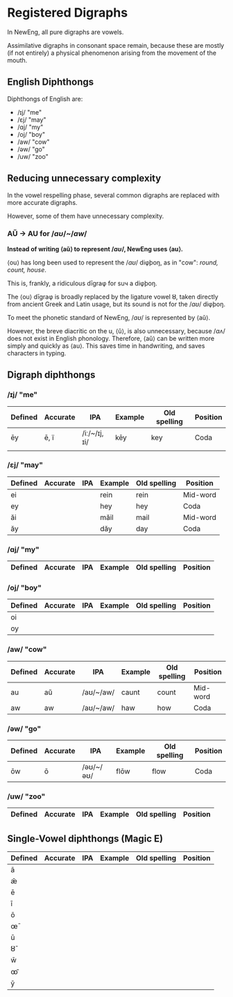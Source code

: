 # Registered Digraphs

In NewEng, all pure digraphs are vowels.

Assimilative digraphs in consonant space remain, because these are mostly (if not entirely) a physical phenomenon arising from the movement of the mouth.  

## English Diphthongs 

Diphthongs of English are:
* /ɪj/ "me"  
* /ɛj/ "may"  
* /ɑj/ "my"  
* /oj/ "boy"  
* /aw/ "cow"  
* /əw/ "go"  
* /uw/ "zoo"  

## Reducing unnecessary complexity

In the vowel respelling phase, several common digraphs are replaced with more accurate digraphs.

However, some of them have unnecessary complexity.

### AŬ → AU for /_aʊ_/\~/_aw_/

**Instead of writing ⟨aŭ⟩ to represent /**_**aʊ**_**/, NewEng uses ⟨au⟩.**

⟨ou⟩ has long been used to represent the /_aʊ_/ diφþoŋ, as in "cow": _round, count, house_.&#x20;

This is, frankly, a ridiculous dīgraφ for suч a diφþoŋ.

The ⟨ou⟩ dīgraφ is broadly replaced by the ligature vowel ȣ, taken directly from ancient Greek and Latin usage, but its sound is not for the /_aʊ_/ diφþoŋ.

To meet the phonetic standard of NewEng, /_aʊ_/ is represented by ⟨aŭ⟩.

However, the breve diacritic on the u, ⟨ŭ⟩, is also unnecessary, because /_aʌ_/ does not exist in English phonology. Therefore, ⟨aŭ⟩ can be written more simply and quickly as ⟨au⟩. This saves time in handwriting, and saves characters in typing.



## Digraph diphthongs

### /ɪj/ "me"  

| Defined | Accurate | IPA            | Example | Old spelling | Position |
| ------- | -------- | -------------- | ------- | ------------ | -------- |
| ēy     | ē, ï   | /iː/\~/ɪj, ɪi/ | kēy    | key          | Coda     |
|         |          |                |         |              |          |


### /ɛj/ "may"  

| Defined | Accurate | IPA            | Example | Old spelling | Position |
| ------- | -------- | -------------- | ------- | ------------ | -------- |
| ei      |          |                | rein    | rein         | Mid-word |
| ey      |          |                | hey     | hey          | Coda     |
| ăi     |          |                | măil   | mail         | Mid-word |
| ăy     |          |                | dăy    | day          | Coda     |


### /ɑj/ "my"  

| Defined | Accurate | IPA            | Example | Old spelling | Position |
| ------- | -------- | -------------- | ------- | ------------ | -------- |


### /oj/ "boy"  

| Defined | Accurate | IPA            | Example | Old spelling | Position |
| ------- | -------- | -------------- | ------- | ------------ | -------- |
| oi      |          |                |         |              |          |
| oy      |          |                |         |              |          |


### /aw/ "cow"  

| Defined | Accurate | IPA            | Example | Old spelling | Position |
| ------- | -------- | -------------- | ------- | ------------ | -------- |
| au      | aŭ      | /aʊ/\~/aw/     | caunt   | count        | Mid-word |
| aw      | aw       | /aʊ/\~/aw/     | haw     | how          | Coda     |


### /əw/ "go"  

| Defined | Accurate | IPA            | Example | Old spelling | Position |
| ------- | -------- | -------------- | ------- | ------------ | -------- |
| ōw     | ō       | /əʊ/\~/əʊ/     | flōw   | flow         | Coda     |


### /uw/ "zoo"  

| Defined | Accurate | IPA            | Example | Old spelling | Position |
| ------- | -------- | -------------- | ------- | ------------ | -------- |








## Single-Vowel diphthongs (Magic E) 

| Defined | Accurate | IPA            | Example | Old spelling | Position |
| ------- | -------- | -------------- | ------- | ------------ | -------- |
| ā      |          |                |         |              |          |
| ǣ      |          |                |         |              |          |
| ē      |          |                |         |              |          |
| ī      |          |                |         |              |          |
| ō      |          |                |         |              |          |
| œ̄      |          |                |         |              |          |
| ū      |          |                |         |              |          |
| ȣ̄      |          |                |         |              |          |
| w̄      |          |                |         |              |          |
| ꝏ̄      |          |                |         |              |          |
| ȳ      |          |                |         |              |          |